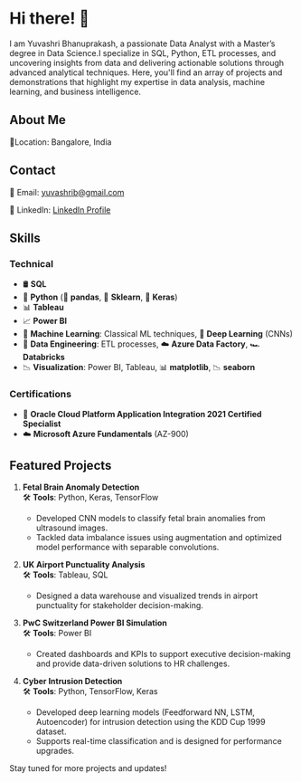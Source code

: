 # Hi there! 👋
I am Yuvashri Bhanuprakash, a passionate Data Analyst with a Master’s degree in Data Science.I specialize in SQL, Python, ETL processes, and uncovering insights from data and delivering actionable solutions through advanced analytical techniques.
Here, you'll find an array of projects and demonstrations that highlight my expertise in data analysis, machine learning, and business intelligence.

## About Me
📍Location: Bangalore, India

## Contact

📧 Email: yuvashrib@gmail.com

🔗 LinkedIn: [LinkedIn Profile](https://www.linkedin.com/in/YuvashriBhanuprakash)


## Skills
### Technical
- 🛢️ **SQL**
- 🐍 **Python** (🐼 **pandas**, 🤖 **Sklearn**, 🧠 **Keras**)
- 📊 **Tableau**
- 📈 **Power BI**
- 🤖 **Machine Learning**: Classical ML techniques, 🧠 **Deep Learning** (CNNs)
- 🔄 **Data Engineering**: ETL processes, ☁️ **Azure Data Factory**, 🏎️ **Databricks**
- 📉 **Visualization**: Power BI, Tableau, 📊 **matplotlib**, 📉 **seaborn**

### Certifications
- 🏅 **Oracle Cloud Platform Application Integration 2021 Certified Specialist**
- ☁️ **Microsoft Azure Fundamentals** (AZ-900)

## Featured Projects

1. **Fetal Brain Anomaly Detection**  
   🛠️ **Tools**: Python, Keras, TensorFlow  
   - Developed CNN models to classify fetal brain anomalies from ultrasound images.  
   - Tackled data imbalance issues using augmentation and optimized model performance with separable convolutions.

2. **UK Airport Punctuality Analysis**  
   🛠️ **Tools**: Tableau, SQL  
   - Designed a data warehouse and visualized trends in airport punctuality for stakeholder decision-making.

3. **PwC Switzerland Power BI Simulation**  
   🛠️ **Tools**: Power BI  
   - Created dashboards and KPIs to support executive decision-making and provide data-driven solutions to HR challenges.
     
4. **Cyber Intrusion Detection**  
   🛠️ **Tools**: Python, TensorFlow, Keras
   - Developed deep learning models (Feedforward NN, LSTM, Autoencoder) for intrusion detection using the KDD Cup 1999 dataset.
   - Supports real-time classification and is designed for performance upgrades.
     

Stay tuned for more projects and updates!
